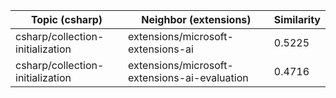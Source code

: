 | Topic (csharp) | Neighbor (extensions) | Similarity |
|-------------|-------------------|------------|
| csharp/collection-initialization | extensions/microsoft-extensions-ai | 0.5225 |
| csharp/collection-initialization | extensions/microsoft-extensions-ai-evaluation | 0.4716 |

